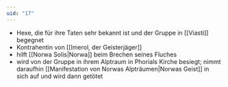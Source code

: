 ```yaml
---
uid: "17"
---
```

- Hexe, die für ihre Taten sehr bekannt ist und der Gruppe in [[Viasti]] begegnet
- Kontrahentin von [[Imerol, der Geisterjäger]]
- hilft [[Norwa Solis|Norwa]] beim Brechen seines Fluches
- wird von der Gruppe in ihrem Alptraum in Phorials Kirche besiegt; nimmt daraufhin [[Manifestation von Norwas Alpträumen|Norwas Geist]] in sich auf und wird dann getötet
